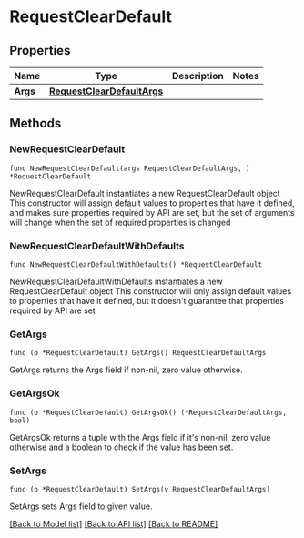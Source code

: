 # RequestClearDefault

## Properties

Name | Type | Description | Notes
------------ | ------------- | ------------- | -------------
**Args** | [**RequestClearDefaultArgs**](RequestClearDefaultArgs.md) |  | 

## Methods

### NewRequestClearDefault

`func NewRequestClearDefault(args RequestClearDefaultArgs, ) *RequestClearDefault`

NewRequestClearDefault instantiates a new RequestClearDefault object
This constructor will assign default values to properties that have it defined,
and makes sure properties required by API are set, but the set of arguments
will change when the set of required properties is changed

### NewRequestClearDefaultWithDefaults

`func NewRequestClearDefaultWithDefaults() *RequestClearDefault`

NewRequestClearDefaultWithDefaults instantiates a new RequestClearDefault object
This constructor will only assign default values to properties that have it defined,
but it doesn't guarantee that properties required by API are set

### GetArgs

`func (o *RequestClearDefault) GetArgs() RequestClearDefaultArgs`

GetArgs returns the Args field if non-nil, zero value otherwise.

### GetArgsOk

`func (o *RequestClearDefault) GetArgsOk() (*RequestClearDefaultArgs, bool)`

GetArgsOk returns a tuple with the Args field if it's non-nil, zero value otherwise
and a boolean to check if the value has been set.

### SetArgs

`func (o *RequestClearDefault) SetArgs(v RequestClearDefaultArgs)`

SetArgs sets Args field to given value.



[[Back to Model list]](../README.md#documentation-for-models) [[Back to API list]](../README.md#documentation-for-api-endpoints) [[Back to README]](../README.md)


